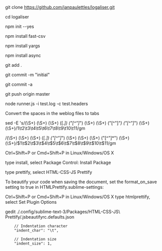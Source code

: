 


git clone https://github.com/janpaulettles/logaliser.git

cd logaliser

npm init --yes


npm install fast-csv

npm install yargs

npm install async


git add .

git commit -m "initial"

git commit -a

git push origin master



node runner.js -i test.log -c test.headers



Convert the spaces in the weblog files to tabs


sed -E 's/(\S+) (\S+) (\S+) (\[.*\]) ("[^"]*") (\S+) (\S+) ("[^"]*") ("[^"]*") (\S+) (\S+)/1\t2\t3\t4\t5\t6\t7\t8\t9\t10\t11/gm



/(\S+) (\S+) (\S+) (\[.*\]) ("[^"]*") (\S+) (\S+) (\S+) ("[^"]*") (\S+) (\S+)/$1\t$2\t$3\t$4\t$5\t$6\t$7\t$8\t$9\t$10\t$11/gm





Ctrl+Shift+P or Cmd+Shift+P in Linux/Windows/OS X

type install, select Package Control: Install Package

type prettify, select HTML-CSS-JS Prettify



To beautify your code when saving the document, set the format_on_save setting to true in HTMLPrettify.sublime-settings:

Ctrl+Shift+P or Cmd+Shift+P in Linux/Windows/OS X
type htmlprettify, select Set Plugin Options

gedit ./.config/sublime-text-3/Packages/HTML-CSS-JS\ Prettify/.jsbeautifyrc.defaults.json 


        // Indentation character
        "indent_char": "\t",

        // Indentation size
        "indent_size": 1,

